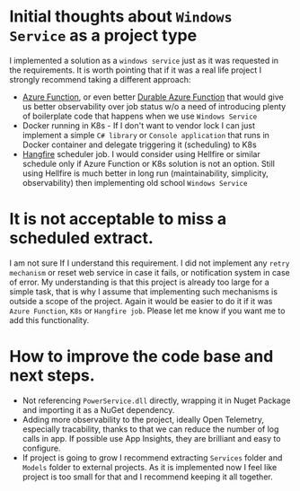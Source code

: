 # Initial thoughts about `Windows Service` as a project type    
I implemented a solution as a `windows service` just as it was requested in the requirements. It is worth pointing that if it was a real life project I strongly recommend taking a different approach:  
* [Azure Function](https://learn.microsoft.com/en-us/azure/azure-functions/functions-overview), or even better [Durable Azure Function](https://learn.microsoft.com/en-us/azure/azure-functions/durable/durable-functions-overview?tabs=csharp-inproc) that would give us better observability over job status w/o a need of introducing plenty of boilerplate code that happens when we use `Windows Service`  
* Docker running in K8s - If I don't want to vendor lock I can just implement a simple `C# library` or `Console application` that runs in Docker container and delegate triggering it (scheduling) to K8s  
* [Hangfire](https://www.hangfire.io/) scheduler job. I would consider using Hellfire or similar schedule only if Azure Function or K8s solution is not an option. Still using Hellfire is much better in long run (maintainability, simplicity, observability) then implementing old school `Windows Service`  

# It is not acceptable to miss a scheduled extract.  
I am not sure If I understand this requirement. I did not implement any `retry mechanism`  or reset web service in case it fails, or notification system in case of error. My understanding is that this project is already too large for a simple task, that is why I assume that implementing such mechanisms is outside a scope of the project. Again it would be easier to do it if it was `Azure Function`, `K8s` or `Hangfire job`. Please let me know if you want me to add this functionality.

# How to improve the code base and next steps.  
* Not referencing `PowerService.dll` directly, wrapping it in Nuget Package and importing it as a NuGet dependency.  
* Adding more observability to the project, ideally Open Telemetry, especially tracability, thanks to that we can reduce the number of log calls in app. If possible use App Insights, they are brilliant and easy to configure.  
* If project is going to grow I recommend extracting `Services` folder and `Models` folder to external projects. As it is implemented now I feel like project is too small for that and I recommend keeping it all together.  